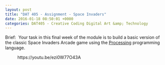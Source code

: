 ```yaml
---
layout: post
title: "DAT 405 - Assignment - Space Invaders"
date: 2016-01-18 08:50:01 +0000
categories: DAT405 - Creative Coding Digital Art &amp; Technology
---
```


<!-- wp:paragraph {"className":"brief"} -->
<p class="brief">Brief: &nbsp;Your task in this final week of the module is to build a basic version of the classic Space Invaders Arcade game using the <a href="http://www.processing.org">Processing</a> programming language.</p>
<!-- /wp:paragraph -->

<!-- wp:embed {"url":"https://youtu.be/ezi0W77O43A","type":"video","providerNameSlug":"youtube","responsive":true,"className":"wp-embed-aspect-16-9 wp-has-aspect-ratio"} -->
<figure class="wp-block-embed is-type-video is-provider-youtube wp-block-embed-youtube wp-embed-aspect-16-9 wp-has-aspect-ratio"><div class="wp-block-embed__wrapper">
https://youtu.be/ezi0W77O43A
</div></figure>
<!-- /wp:embed -->
